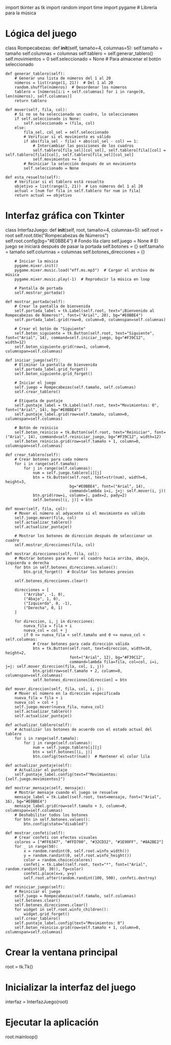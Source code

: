 import tkinter as tk
import random
import time
import pygame  # Librería para la música

# Lógica del juego
class Rompecabezas:
    def __init__(self, tamaño=4, columnas=5):
        self.tamaño = tamaño
        self.columnas = columnas
        self.tablero = self.generar_tablero()
        self.movimientos = 0
        self.seleccionado = None  # Para almacenar el botón seleccionado

    def generar_tablero(self):
        # Generar una lista de números del 1 al 20
        números = list(range(1, 21))  # Del 1 al 20
        random.shuffle(números)  # Desordenar los números
        tablero = [números[i:i + self.columnas] for i in range(0, len(números), self.columnas)]
        return tablero

    def mover(self, fila, col):
        # Si no se ha seleccionado un cuadro, lo seleccionamos
        if self.seleccionado is None:
            self.seleccionado = (fila, col)
        else:
            fila_sel, col_sel = self.seleccionado
            # Verificar si el movimiento es válido
            if abs(fila_sel - fila) + abs(col_sel - col) == 1:
                # Intercambiar las posiciones de los cuadros
                self.tablero[fila_sel][col_sel], self.tablero[fila][col] = self.tablero[fila][col], self.tablero[fila_sel][col_sel]
                self.movimientos += 1
            # Reiniciar la selección después de un movimiento
            self.seleccionado = None

    def esta_resuelto(self):
        # Verificar si el tablero está resuelto
        objetivo = list(range(1, 21))  # Los números del 1 al 20
        actual = [num for fila in self.tablero for num in fila]
        return actual == objetivo


# Interfaz gráfica con Tkinter
class InterfazJuego:
    def __init__(self, root, tamaño=4, columnas=5):
        self.root = root
        self.root.title("Rompecabezas de Números")
        self.root.config(bg="#E0BBE4")  # Fondo lila claro
        self.juego = None  # El juego se iniciará después de pasar la portada
        self.botones = {}
        self.tamaño = tamaño
        self.columnas = columnas
        self.botones_direcciones = {}

        # Iniciar la música
        pygame.mixer.init()
        pygame.mixer.music.load("eff.ms.mp3")  # Cargar el archivo de música
        pygame.mixer.music.play(-1)  # Reproducir la música en loop

        # Pantalla de portada
        self.mostrar_portada()

    def mostrar_portada(self):
        # Crear la pantalla de bienvenida
        self.portada_label = tk.Label(self.root, text="¡Bienvenido al Rompecabezas de Números!", font=("Arial", 20), bg="#E0BBE4")
        self.portada_label.grid(row=0, column=0, columnspan=self.columnas)

        # Crear el botón de "Siguiente"
        self.boton_siguiente = tk.Button(self.root, text="Siguiente", font=("Arial", 14), command=self.iniciar_juego, bg="#F39C12", width=12)
        self.boton_siguiente.grid(row=1, column=0, columnspan=self.columnas)

    def iniciar_juego(self):
        # Eliminar la pantalla de bienvenida
        self.portada_label.grid_forget()
        self.boton_siguiente.grid_forget()

        # Iniciar el juego
        self.juego = Rompecabezas(self.tamaño, self.columnas)
        self.crear_tablero()

        # Etiqueta de puntaje
        self.puntaje_label = tk.Label(self.root, text="Movimientos: 0", font=("Arial", 14), bg="#E0BBE4")
        self.puntaje_label.grid(row=self.tamaño, column=0, columnspan=self.columnas)

        # Botón de reinicio
        self.boton_reinicio = tk.Button(self.root, text="Reiniciar", font=("Arial", 14), command=self.reiniciar_juego, bg="#F39C12", width=12)
        self.boton_reinicio.grid(row=self.tamaño + 1, column=0, columnspan=self.columnas)

    def crear_tablero(self):
        # Crear botones para cada número
        for i in range(self.tamaño):
            for j in range(self.columnas):
                num = self.juego.tablero[i][j]
                btn = tk.Button(self.root, text=str(num), width=6, height=3,
                                bg="#E0BBE4", font=("Arial", 14),
                                command=lambda i=i, j=j: self.mover(i, j))
                btn.grid(row=i, column=j, padx=2, pady=2)
                self.botones[(i, j)] = btn

    def mover(self, fila, col):
        # Mover el número al adyacente si el movimiento es válido
        self.juego.mover(fila, col)
        self.actualizar_tablero()
        self.actualizar_puntaje()

        # Mostrar los botones de dirección después de seleccionar un cuadro
        self.mostrar_direcciones(fila, col)

    def mostrar_direcciones(self, fila, col):
        # Mostrar botones para mover el cuadro hacia arriba, abajo, izquierda o derecha
        for btn in self.botones_direcciones.values():
            btn.grid_forget()  # Ocultar los botones previos

        self.botones_direcciones.clear()

        direcciones = [
            ("Arriba", -1, 0), 
            ("Abajo", 1, 0), 
            ("Izquierda", 0, -1), 
            ("Derecha", 0, 1)
        ]

        for direccion, i, j in direcciones:
            nueva_fila = fila + i
            nueva_col = col + j
            if 0 <= nueva_fila < self.tamaño and 0 <= nueva_col < self.columnas:
                # Crear botones para cada dirección válida
                btn = tk.Button(self.root, text=direccion, width=10, height=2,
                                font=("Arial", 12), bg="#F39C12", 
                                command=lambda fila=fila, col=col, i=i, j=j: self.mover_direccion(fila, col, i, j))
                btn.grid(row=self.tamaño + 2, column=0, columnspan=self.columnas)
                self.botones_direcciones[direccion] = btn

    def mover_direccion(self, fila, col, i, j):
        # Mover el número en la dirección especificada
        nueva_fila = fila + i
        nueva_col = col + j
        self.juego.mover(nueva_fila, nueva_col)
        self.actualizar_tablero()
        self.actualizar_puntaje()

    def actualizar_tablero(self):
        # Actualizar los botones de acuerdo con el estado actual del tablero
        for i in range(self.tamaño):
            for j in range(self.columnas):
                num = self.juego.tablero[i][j]
                btn = self.botones[(i, j)]
                btn.config(text=str(num))  # Mantener el color lila

    def actualizar_puntaje(self):
        # Actualizar el puntaje
        self.puntaje_label.config(text=f"Movimientos: {self.juego.movimientos}")

    def mostrar_mensaje(self, mensaje):
        # Mostrar mensaje cuando el juego se resuelve
        mensaje_label = tk.Label(self.root, text=mensaje, font=("Arial", 16), bg="#E0BBE4")
        mensaje_label.grid(row=self.tamaño + 3, column=0, columnspan=self.columnas)
        # Deshabilitar todos los botones
        for btn in self.botones.values():
            btn.config(state="disabled")

    def mostrar_confeti(self):
        # Crear confeti con efectos visuales
        colores = ["#FF6347", "#FFD700", "#32CD32", "#1E90FF", "#8A2BE2"]
        for _ in range(50):
            x = random.randint(0, self.root.winfo_width())
            y = random.randint(0, self.root.winfo_height())
            color = random.choice(colores)
            confeti = tk.Label(self.root, text="*", font=("Arial", random.randint(10, 30)), fg=color)
            confeti.place(x=x, y=y)
            self.root.after(random.randint(100, 500), confeti.destroy)

    def reiniciar_juego(self):
        # Reiniciar el juego
        self.juego = Rompecabezas(self.tamaño, self.columnas)
        self.botones.clear()
        self.botones_direcciones.clear()
        for widget in self.root.winfo_children():
            widget.grid_forget()
        self.crear_tablero()
        self.puntaje_label.config(text="Movimientos: 0")
        self.boton_reinicio.grid(row=self.tamaño + 1, column=0, columnspan=self.columnas)

# Crear la ventana principal
root = tk.Tk()

# Inicializar la interfaz del juego
interfaz = InterfazJuego(root)

# Ejecutar la aplicación
root.mainloop()

